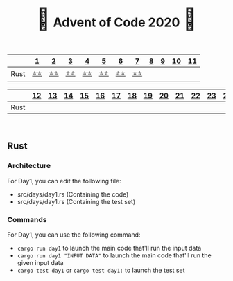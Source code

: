 <div align="center">
    <h1>
    <span style="font-size: 50px">🎄</span>
    Advent of Code 2020
    <span style="font-size: 50px">🎄</span>
    </h1>
</div>

<br />

<div align="center">

|           | <a href="https://adventofcode.com/2020/day/1">1</a>                                            | <a href="https://adventofcode.com/2020/day/2">2</a>                                            | <a href="https://adventofcode.com/2020/day/3">3</a>                                            | <a href="https://adventofcode.com/2020/day/4">4</a>                                            | <a href="https://adventofcode.com/2020/day/5">5</a>                                            | <a href="https://adventofcode.com/2020/day/6">6</a>                                            | <a href="https://adventofcode.com/2020/day/7">7</a>                                           | <a href="https://adventofcode.com/2020/day/8">8</a>                                         | <a href="https://adventofcode.com/2020/day/9">9</a>                                            | <a href="https://adventofcode.com/2020/day/10">10</a>                                           | <a href="https://adventofcode.com/2020/day/11">11</a>                                            |
| --------- | ---------------------------------------------------------------------------------------------- | ---------------------------------------------------------------------------------------------- | ---------------------------------------------------------------------------------------------- | ---------------------------------------------------------------------------------------------- | ---------------------------------------------------------------------------------------------- | ---------------------------------------------------------------------------------------------- | --------------------------------------------------------------------------------------------- | ------------------------------------------------------------------------------------------- | ---------------------------------------------------------------------------------------------- | ----------------------------------------------------------------------------------------------- | ------------------------------------------------------------------------------------------------ |
| Rust      | <a href="http://github.com/baspar/adventofcode2020/tree/master/src/days/day1.rs">⭐⭐</a> | <a href="http://github.com/baspar/adventofcode2020/tree/master/src/days/day2.rs">⭐⭐</a> | <a href="http://github.com/baspar/adventofcode2020/tree/master/src/days/day3.rs">⭐⭐</a> | <a href="http://github.com/baspar/adventofcode2020/tree/master/src/days/day4.rs">⭐⭐</a> | <a href="http://github.com/baspar/adventofcode2020/tree/master/src/days/day5.rs">⭐⭐</a> | <a href="http://github.com/baspar/adventofcode2020/tree/master/src/days/day6.rs">⭐⭐</a> | <a href="http://github.com/baspar/adventofcode2020/tree/master/src/days/day7.rs">⭐⭐</a> | <a href="http://github.com/baspar/adventofcode2020/tree/master/src/days/day8.rs">  </a> | <a href="http://github.com/baspar/adventofcode2020/tree/master/src/days/day9.rs">  </a> | <a href="http://github.com/baspar/adventofcode2020/tree/master/src/days/day10.rs">  </a> | <a href="http://github.com/baspar/adventofcode2020/tree/master/src/days/day11.rs">  </a>   |

|           | <a href="https://adventofcode.com/2020/day/12">12</a>                                          | <a href="https://adventofcode.com/2020/day/13">13</a>                                          | <a href="https://adventofcode.com/2020/day/14">14</a>                                          | <a href="https://adventofcode.com/2020/day/15">15</a>                                      | <a href="https://adventofcode.com/2020/day/16">16</a>                                       | <a href="https://adventofcode.com/2020/day/17">17</a>                                       | <a href="https://adventofcode.com/2020/day/18">18</a>                                       | <a href="https://adventofcode.com/2020/day/19">19</a>                                       | <a href="https://adventofcode.com/2020/day/20">20</a>                                       | <a href="https://adventofcode.com/2020/day/21">21</a>                                       | <a href="https://adventofcode.com/2020/day/22">22</a>                                       | <a href="https://adventofcode.com/2020/day/23">23</a>                                       | <a href="https://adventofcode.com/2020/day/24">24</a>                                      | <a href="https://adventofcode.com/2020/day/25">25</a>                                      |
| --------- | ---------------------------------------------------------------------------------------------- | ---------------------------------------------------------------------------------------------- | ---------------------------------------------------------------------------------------------- | ------------------------------------------------------------------------------------------ | ------------------------------------------------------------------------------------------- | ------------------------------------------------------------------------------------------- | ------------------------------------------------------------------------------------------- | ------------------------------------------------------------------------------------------- | ------------------------------------------------------------------------------------------- | ------------------------------------------------------------------------------------------- | ------------------------------------------------------------------------------------------- | ------------------------------------------------------------------------------------------- | ------------------------------------------------------------------------------------------ | ------------------------------------------------------------------------------------------ |
| Rust      | <a href="http://github.com/baspar/adventofcode2020/tree/master/src/days/day12.rs">  </a>| <a href="http://github.com/baspar/adventofcode2020/tree/master/src/days/day13.rs">  </a>| <a href="http://github.com/baspar/adventofcode2020/tree/master/src/days/day14.rs">  </a>| <a href="http://github.com/baspar/adventofcode2020/tree/master/src/days/day15.rs">  </a>| <a href="http://github.com/baspar/adventofcode2020/tree/master/src/days/day16.rs">  </a>| <a href="http://github.com/baspar/adventofcode2020/tree/master/src/days/day17.rs">  </a>| <a href="http://github.com/baspar/adventofcode2020/tree/master/src/days/day18.rs"> </a>| <a href="http://github.com/baspar/adventofcode2020/tree/master/src/days/day19.rs"> </a>| <a href="http://github.com/baspar/adventofcode2020/tree/master/src/days/day20.rs"> </a>| <a href="http://github.com/baspar/adventofcode2020/tree/master/src/days/day21.rs"> </a>| <a href="http://github.com/baspar/adventofcode2020/tree/master/src/days/day22.rs"> </a>| <a href="http://github.com/baspar/adventofcode2020/tree/master/src/days/day23.rs"> </a>| <a href="http://github.com/baspar/adventofcode2020/tree/master/src/days/day24.rs"></a>| <a href="http://github.com/baspar/adventofcode2020/tree/master/src/days/day25.rs"></a>|

</div>

<br />

## Rust

### Architecture

For Day1, you can edit the following file:
 - src/days/day1.rs (Containing the code)
 - src/days/day1.rs (Containing the test set)

### Commands

For Day1, you can use the following command:
 - `cargo run day1` to launch the main code that'll run the input data
 - `cargo run day1 "INPUT DATA"` to launch the main code that'll run the given input data
 - `cargo test day1` or `cargo test day1:` to launch the test set

